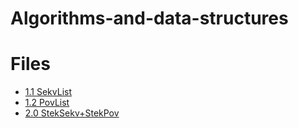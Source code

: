 # Algorithms-and-data-structures
# Files
* [1.1 SekvList](https://github.com/ErminMaksumic/Algorithms-and-data-structures/blob/master/Files/SekvList.cpp)
* [1.2 PovList](https://github.com/ErminMaksumic/Algorithms-and-data-structures/blob/master/Files/1.2.%20PovList.cpp)
* [2.0 StekSekv+StekPov](https://github.com/ErminMaksumic/Algorithms-and-data-structures/blob/master/Files/2.1.%20StekSekv%2BStekPov.cpp)
